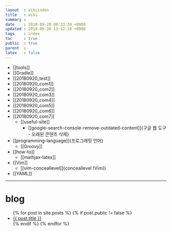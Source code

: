 ```yaml
---
layout  : wikiindex
title   : wiki
summary : 
date    : 2018-09-20 08:33:39 +0900
updated : 2018-09-20 13:12:18 +0900
tags    : index
toc     : true
public  : true
parent  : 
latex   : false
---
```


* [[tools]]
* [[Gradle]]
* [[20180920_test]]
* [[20180920_com1]]
* [[20180920_com2]]
* [[20180920_com3]]
* [[20180920_com4]]
* [[20180920_com5]]
* [[20180920_com6]]
* [[20180920_com7]]
    * [[useful-site]]
        * [[google-search-console-remove-outdated-content]]{구글 웹 도구 - 오래된 콘텐츠 삭제}
* [[programming-language]]{프로그래밍 언어}
    * [[Groovy]]
* [[how-to]]
    * [[mathjax-latex]]
* [[Vim]]
    * [[vim-conceallevel]]{conceallevel (Vim)}
* [[YAML]]


---

# blog
<div>
    <ul>
{% for post in site.posts %}
    {% if post.public != false %}
        <li>
            <a class="post-link" href="{{ post.url | prepend: site.baseurl }}">
                {{ post.title }}
            </a>
        </li>
    {% endif %}
{% endfor %}
    </ul>
</div>

